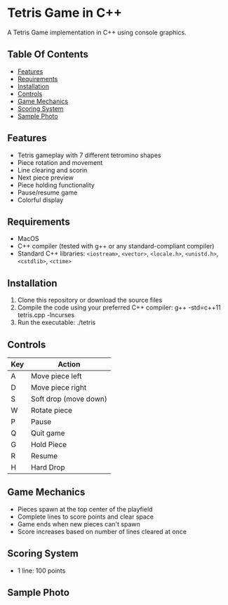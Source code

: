 
# Tetris Game in C++

A  Tetris Game implementation in C++ using console graphics.

## Table Of Contents
- [Features](#Features)
- [Requirements](#Requirements)
- [Installation](#Installation)
- [Controls](#Controls)
- [Game Mechanics](#Game-Mechanics)
- [Scoring System](#Scoring-System)
- [Sample Photo](#Sample-Photo)

## Features

- Tetris gameplay with 7 different tetromino shapes
- Piece rotation and movement
- Line clearing and scorin
- Next piece preview
- Piece holding functionality
- Pause/resume game
- Colorful display


## Requirements

- MacOS
- C++ compiler (tested with g++ or any standard-compliant compiler)
- Standard C++ libraries: `<iostream>`, `<vector>`, `<locale.h>`, `<unistd.h>`, `<cstdlib>`, `<ctime>`

## Installation

1. Clone this repository or download the source files
2. Compile the code using your preferred C++ compiler: g++ -std=c++11 tetris.cpp -lncurses
3. Run the executable: ./tetris


## Controls

| Key          | Action               |
|--------------|----------------------|
|       A      | Move piece left      |
|       D      | Move piece right     |
|       S      | Soft drop (move down)|
|       W      | Rotate piece         |
|       P      | Pause                |
|       Q      | Quit game            |
|       G      | Hold Piece           |
|       R      | Resume               |
|       H      | Hard Drop            |

## Game Mechanics

- Pieces spawn at the top center of the playfield
- Complete lines to score points and clear space
- Game ends when new pieces can't spawn
- Score increases based on number of lines cleared at once

## Scoring System

- 1 line: 100 points

## Sample Photo




